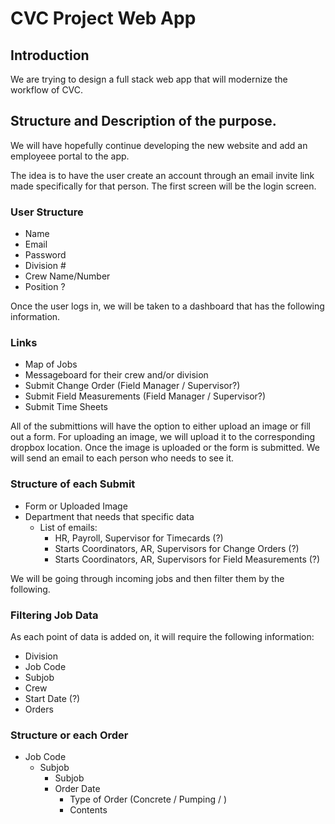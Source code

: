 # CVC Project Web App

## Introduction

We are trying to design a full stack web app that will modernize the workflow of CVC.

## Structure and Description of the purpose.

We will have hopefully continue developing the new website and add an employeee portal to the app.

The idea is to have the user create an account through an email invite link made specifically for that person.
The first screen will be the login screen.

### User Structure
- Name
- Email
- Password
- Division #
- Crew Name/Number
- Position ? 

Once the user logs in, we will be taken to a dashboard that has the following information.

### Links
- Map of Jobs
- Messageboard for their crew and/or division
- Submit Change Order (Field Manager / Supervisor?)
- Submit Field Measurements (Field Manager / Supervisor?)
- Submit Time Sheets

All of the submittions will have the option to either upload an image or fill out a form.
For uploading an image, we will upload it to the corresponding dropbox location.
Once the image is uploaded or the form is submitted. We will send an email to each person who needs to see it.

### Structure of each Submit
- Form or Uploaded Image
- Department that needs that specific data
  - List of emails:
    - HR, Payroll, Supervisor for Timecards (?)
    - Starts Coordinators, AR, Supervisors for Change Orders (?)
    - Starts Coordinators, AR, Supervisors for Field Measurements (?)
    
We will be going through incoming jobs and then filter them by the following.

### Filtering Job Data

As each point of data is added on, it will require the following information:
- Division
- Job Code
- Subjob
- Crew
- Start Date (?)
- Orders

### Structure or each Order
- Job Code
  - Subjob
    - Subjob
    - Order Date
      - Type of Order (Concrete / Pumping / )
      - Contents
      

  


